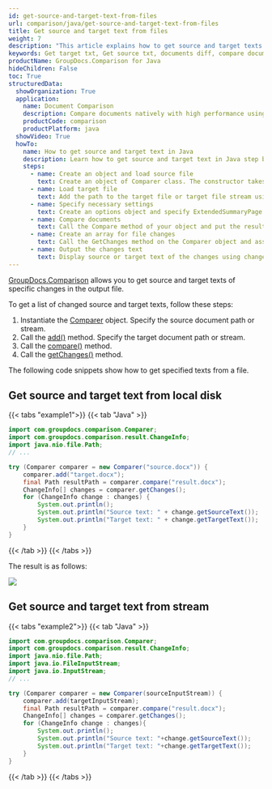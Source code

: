 ```yaml
---
id: get-source-and-target-text-from-files
url: comparison/java/get-source-and-target-text-from-files
title: Get source and target text from files
weight: 7
description: "This article explains how to get source and target texts of specific changes using GroupDocs.Comparison for Java."
keywords: Get target txt, Get source txt, documents diff, compare documents, compare files
productName: GroupDocs.Comparison for Java
hideChildren: False
toc: True
structuredData:
  showOrganization: True
  application:
    name: Document Comparison
    description: Compare documents natively with high performance using Java language and GroupDocs.Comparison for Java
    productCode: comparison
    productPlatform: java
  showVideo: True
  howTo:
    name: How to get source and target text in Java
    description: Learn how to get source and target text in Java step by step
    steps:
      - name: Create an object and load source file
        text: Create an object of Comparer class. The constructor takes the source file path or source file stream parameter. You may specify absolute or relative file path as per your requirements.
      - name: Load target file
        text: Add the path to the target file or target file stream using the Add method.
      - name: Specify necessary settings
        text: Create an options object and specify ExtendedSummaryPage of true value.
      - name: Compare documents
        text: Call the Compare method of your object and put the resulting file path parameter.
      - name: Create an array for file changes
        text: Call the GetChanges method on the Comparer object and assign the result to an array of type ChangeInfo.
      - name: Output the changes text
        text: Display source or target text of the changes using change info array element.
---
```


[GroupDocs.Comparison](https://products.groupdocs.com/comparison/java) allows you to get source and target texts of specific changes in the output file.

To get a list of changed source and target texts, follow these steps:

1.  Instantiate the [Comparer](https://reference.groupdocs.com/comparison/java/com.groupdocs.comparison/comparer) object. Specify the source document path or stream.
2.  Call the [add()](https://reference.groupdocs.com/comparison/java/com.groupdocs.comparison/comparer/#add-java.lang.String-) method. Specify the target document path or stream.
3.  Call the [compare()](https://reference.groupdocs.com/comparison/java/com.groupdocs.comparison/comparer/#compare-java.lang.String-) method.
4.  Call the [getChanges()](https://reference.groupdocs.com/comparison/java/com.groupdocs.comparison/comparer/#getChanges--) method.

The following code snippets show how to get specified texts from a file.

## Get source and target text from local disk

{{< tabs "example1">}}
{{< tab "Java" >}}
```java
import com.groupdocs.comparison.Comparer;
import com.groupdocs.comparison.result.ChangeInfo;
import java.nio.file.Path;
// ...

try (Comparer comparer = new Comparer("source.docx")) {
    comparer.add("target.docx");
    final Path resultPath = comparer.compare("result.docx");
    ChangeInfo[] changes = comparer.getChanges();
    for (ChangeInfo change : changes) {
        System.out.println();
        System.out.println("Source text: " + change.getSourceText());
        System.out.println("Target text: " + change.getTargetText());
    }
}
```
{{< /tab >}}
{{< /tabs >}}

The result is as follows:

![](/comparison/java/images/get-source-and-target-text-from-files.png)

## Get source and target text from stream

{{< tabs "example2">}}
{{< tab "Java" >}}
```java
import com.groupdocs.comparison.Comparer;
import com.groupdocs.comparison.result.ChangeInfo;
import java.nio.file.Path;
import java.io.FileInputStream;
import java.io.InputStream;
// ...

try (Comparer comparer = new Comparer(sourceInputStream)) {
    comparer.add(targetInputStream);
    final Path resultPath = comparer.compare("result.docx");
    ChangeInfo[] changes = comparer.getChanges();
    for (ChangeInfo change : changes){
        System.out.println();
        System.out.println("Source text: "+change.getSourceText());
        System.out.println("Target text: "+change.getTargetText());
    }
}
```
{{< /tab >}}
{{< /tabs >}}